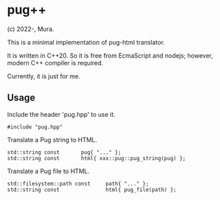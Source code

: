 # pug++
(c) 2022-, Mura.

This is a minimal implementation of pug-html translator.

It is written in C++20. So it is free from EcmaScript and nodejs;
however, modern C++ compiler is required.

Currently, it is just for me.

## Usage

Include the header 'pug.hpp' to use it.

```
#include "pug.hpp"
```

Translate a Pug string to HTML.

```
std::string const       pug{ "..." };
std::string const       html{ xxx::pug::pug_string(pug) };
```

Translate a Pug file to HTML.

```
std::filesystem::path const     path{ "..." };
std::string const               html{ pug_file(path) };
```